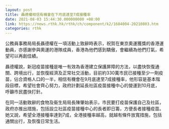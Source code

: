 ```yaml
---
layout: post
title: 聶德權相信有機會在下月底達至7成接種率
date: 2021-08-03 15:44:30.000000000 +08:00
link: https://news.rthk.hk/rthk/ch/component/k2/1604004-20210803.htm
categories: rthk
---
```


公務員事務局局長聶德權在一項活動上致辭時表示，祝賀在東京奧運獲獎的香港運動員，亦感謝參與奧運的港隊成員，香港為他們感到驕傲，會繼續為他們打氣，希望可以再創佳績。

聶德權說，新冠疫苗接種是唯一有效為香港建立保護屏障的方法，以盡快恢復通關、跨境出行，並恢復經濟及正常社交活動，目前約330萬市民已接種至少一劑疫苗，佔合資格人口的一半，相信有機會在9月底達至7成接種率，他形容是基本階段目標，希望社會齊心努力，政府計劃延長社區疫苗接種中心的營運到10月底，呼籲市民盡快打針。

在同一活動致辭的食物及衞生局局長陳肇始表示，市民要打疫苗保護自己及社區，政府亦推出措施，包括設立社區疫苗接種中心的長者即日籌，方便長者接種疫苗。她又說，希望全港接種率達到7成，全港接種率越高，就越有條件放寬措施，包括通關出行，及恢復日常生活。
